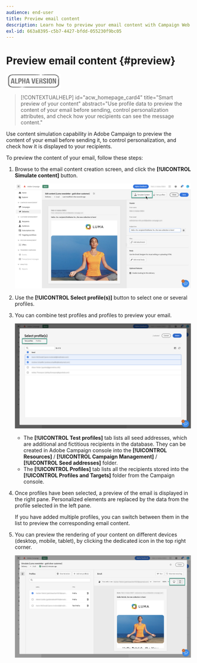 ```yaml
---
audience: end-user
title: Preview email content
description: Learn how to preview your email content with Campaign Web UI
exl-id: 663a8395-c5b7-4427-bfdd-055230f9bc05
---
```

# Preview email content {#preview}

![](../assets/do-not-localize/badge.png)

>[!CONTEXTUALHELP]
>id="acw_homepage_card4"
>title="Smart preview of your content"
>abstract="Use profile data to preview the content of your email before sending, control personalization attributes, and check how your recipients can see the message content."

Use content simulation capability in Adobe Campaign to preview the content of your email before sending it, to control personalization, and check how it is displayed to your recipients.

To preview the content of your email, follow these steps:

1. Browse to the email content creation screen, and click the **[!UICONTROL Simulate content]** button.

    ![](assets/simulate.png)

1. Use the **[!UICONTROL Select profile(s)]** button to select one or several profiles. 
1. You can combine test profiles and profiles to preview your email. 

    ![](assets/preview-profile.png)

    * The **[!UICONTROL Test profiles]** tab lists all seed addresses, which are additional and fictitious recipients in the database. They can be created in Adobe Campaign console into the **[!UICONTROL Resources]** / **[!UICONTROL Campaign Management]** / **[!UICONTROL Seed addresses]** folder.
    * The **[!UICONTROL Profiles]** tab lists all the recipients stored into the **[!UICONTROL Profiles and Targets]** folder from the Campaign console.

1. Once profiles have been selected, a preview of the email is displayed in the right pane. Personalized elements are replaced by the data from the profile selected in the left pane.

    If you have added multiple profiles, you can switch between them in the list to preview the corresponding email content.

1. You can preview the rendering of your content on different devices (desktop, mobile, tablet), by clicking the dedicated icon in the top right corner.
    
    ![](assets/preview.png)


